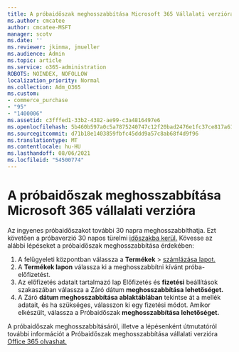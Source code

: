 ```yaml
---
title: A próbaidőszak meghosszabbítása Microsoft 365 Vállalati verzióra
ms.author: cmcatee
author: cmcatee-MSFT
manager: scotv
ms.date: ''
ms.reviewer: jkinma, jmueller
ms.audience: Admin
ms.topic: article
ms.service: o365-administration
ROBOTS: NOINDEX, NOFOLLOW
localization_priority: Normal
ms.collection: Adm_O365
ms.custom:
- commerce_purchase
- "95"
- "1400006"
ms.assetid: c3fffed1-33b2-4382-ae99-c3a4816497e6
ms.openlocfilehash: 5b460b597a0c5a7875240747c12f20bad2476e1fc37ce817a61e332cc404f9ac
ms.sourcegitcommit: d71b18e1403859fbfc45ddd9a57c8ab68f4d9f96
ms.translationtype: MT
ms.contentlocale: hu-HU
ms.lasthandoff: 08/06/2021
ms.locfileid: "54500774"
---
```

# <a name="extend-your-trial-for-microsoft-365-for-business"></a>A próbaidőszak meghosszabbítása Microsoft 365 vállalati verzióra

Az ingyenes próbaidőszakot további 30 napra meghosszabbíthatja. Ezt követően a próbaverzió 30 napos türelmi [időszakba kerül.](/alchemyinsights/grace-period-for-microsoft-365-free-trial) Kövesse az alábbi lépéseket a próbaidőszak meghosszabbítása érdekében:
  
1. A felügyeleti központban válassza a **Termékek** \> [számlázása lapot.](https://go.microsoft.com/fwlink/p/?linkid=842054)
2. A **Termékek lapon** válassza ki a meghosszabbítni kívánt próba-előfizetést.
3. Az előfizetés adatait tartalmazó lap Előfizetés és **fizetési** beállítások szakaszában válassza a Záró dátum **meghosszabbítása lehetőséget.**
4. A Záró **dátum meghosszabbítása ablaktáblában** tekintse át a mellék adatait, és ha szükséges, válasszon ki egy fizetési módot. Amikor elkészült, válassza a Próbaidőszak **meghosszabbítása lehetőséget.**

A próbaidőszak meghosszabbításáról, illetve a lépésenként útmutatóról további információt a Próbaidőszak meghosszabbítása vállalati verzióra [Office 365 olvashat.](/microsoft-365/commerce/extend-your-trial)